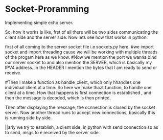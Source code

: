 # Socket-Proramming
Implementing simple echo server. 

So, how it works is like, frst of all there will be two sides communicating the client side and the server side.
Now lets see how that works in python:

first  of all coming to the server socket file i.e sockets.py here.
#we import socket and import threading cause we will be working with multiple threads of the progam here as we know.
#Now we mention the port we wanna bind  our server socket to and also mention the SERVER, which is basically my IPV4 address.
In the HEADER I mention the bytes that I am ready to send or receive.

#Then I make a function as handle_client, which only hhandles one individual client at a time. So here we make thazt function, to handle one client at a time. How that happens is first connection is established , and then the message is decoded, which is then printed.

Then after displaying the message, the ocnnection is closed by the socket server.
Now another thread runs to accept new connections, basically this is running side by side.


||arly we try to establish, a client  side, in python with send connection so as to send, msgs to e received by the server side.


